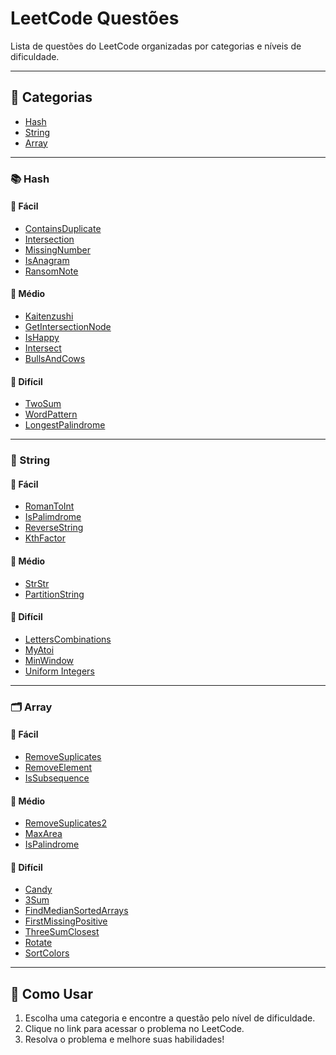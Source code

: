# LeetCode Questões

Lista de questões do LeetCode organizadas por categorias e níveis de dificuldade.

---

## 🔗 Categorias

- [Hash](#hash)
- [String](#string)
- [Array](#array)

---

### 📚 Hash

#### 🔹 Fácil
- [ContainsDuplicate]()
- [Intersection]()
- [MissingNumber]()
- [IsAnagram]()
- [RansomNote]()

#### 🔸 Médio
- [Kaitenzushi]()
- [GetIntersectionNode]()
- [IsHappy]()
- [Intersect]()
- [BullsAndCows]()

#### 🔺 Difícil
- [TwoSum]()
- [WordPattern]()
- [LongestPalindrome]()

---

### 🧵 String

#### 🔹 Fácil
- [RomanToInt]()
- [IsPalimdrome]()
- [ReverseString]()
- [KthFactor]()

#### 🔸 Médio
- [StrStr]()
- [PartitionString]()

#### 🔺 Difícil
- [LettersCombinations]()
- [MyAtoi]()
- [MinWindow]()
- [Uniform Integers]()

---

### 🗂️ Array

#### 🔹 Fácil
- [RemoveSuplicates]()
- [RemoveElement]()
- [IsSubsequence]()

#### 🔸 Médio
- [RemoveSuplicates2]()
- [MaxArea]()
- [IsPalindrome]()
  
#### 🔺 Difícil
- [Candy]()
- [3Sum]()
- [FindMedianSortedArrays]()
- [FirstMissingPositive]()
- [ThreeSumClosest]()
- [Rotate]()
- [SortColors]()
  

---

## 🏁 Como Usar

1. Escolha uma categoria e encontre a questão pelo nível de dificuldade.
2. Clique no link para acessar o problema no LeetCode.
3. Resolva o problema e melhore suas habilidades!
